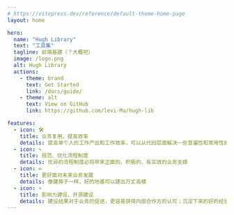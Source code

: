 ```yaml
---
# https://vitepress.dev/reference/default-theme-home-page
layout: home

hero:
  name: "Hugh Library"
  text: "工具集"
  tagline: 前端基建（？大概吧）
  image: /logo.png
  alt: Hugh Library
  actions:
    - theme: brand
      text: Get Started
      link: /docs/guide/
    - theme: alt
      text: View on GitHub
      link: https://github.com/levi-Ma/hugh-lib

features:
  - icon: 🛠️
    title: 业务复用，提高效率
    details: 提高单个人的工作产出和工作效率，可以从代码层面解决一些普遍性和常用性的业务问题
  - icon: ✎
    title: 规范、优化流程制度
    details: 优异的流程制度必将带来正面的、积极的、有实效的业务支撑
  - icon: ∞
    title: 更好面对未来业务发展
    details: 像建房子一样，好的地基可以建出万丈高楼
  - icon: ☀
    title: 影响力建设、开源建设
    details: 建设结果对于业务的促进，更容易获得内部合作方的认可；沉淀下来的好的经验，可以对外输出分享，也是对影响力的有力帮助
---
```


